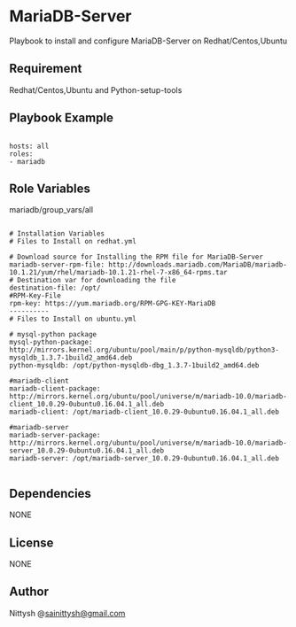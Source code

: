 MariaDB-Server
========

Playbook to install and configure MariaDB-Server on Redhat/Centos,Ubuntu

Requirement
-----------

Redhat/Centos,Ubuntu and Python-setup-tools

Playbook Example
---------------

```

hosts: all
roles:
- mariadb

```

Role Variables
--------------
mariadb/group_vars/all

```

# Installation Variables
# Files to Install on redhat.yml

# Download source for Installing the RPM file for MariaDB-Server
mariadb-server-rpm-file: http://downloads.mariadb.com/MariaDB/mariadb-10.1.21/yum/rhel/mariadb-10.1.21-rhel-7-x86_64-rpms.tar
# Destination var for downloading the file
destination-file: /opt/
#RPM-Key-File
rpm-key: https://yum.mariadb.org/RPM-GPG-KEY-MariaDB
----------
# Files to Install on ubuntu.yml

# mysql-python package 
mysql-python-package: http://mirrors.kernel.org/ubuntu/pool/main/p/python-mysqldb/python3-mysqldb_1.3.7-1build2_amd64.deb
python-mysqldb: /opt/python-mysqldb-dbg_1.3.7-1build2_amd64.deb

#mariadb-client
mariadb-client-package: http://mirrors.kernel.org/ubuntu/pool/universe/m/mariadb-10.0/mariadb-client_10.0.29-0ubuntu0.16.04.1_all.deb
mariadb-client: /opt/mariadb-client_10.0.29-0ubuntu0.16.04.1_all.deb 

#mariadb-server
mariadb-server-package: http://mirrors.kernel.org/ubuntu/pool/universe/m/mariadb-10.0/mariadb-server_10.0.29-0ubuntu0.16.04.1_all.deb
mariadb-server: /opt/mariadb-server_10.0.29-0ubuntu0.16.04.1_all.deb


```
Dependencies
------------
 NONE
 
License
-------
 NONE
 
Author
-----
Nittysh @sainittysh@gmail.com



